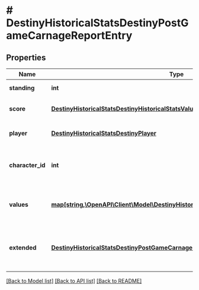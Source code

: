# # DestinyHistoricalStatsDestinyPostGameCarnageReportEntry

## Properties

Name | Type | Description | Notes
------------ | ------------- | ------------- | -------------
**standing** | **int** | Standing of the player | [optional]
**score** | [**DestinyHistoricalStatsDestinyHistoricalStatsValue**](DestinyHistoricalStatsDestinyHistoricalStatsValue.md) | Score of the player if available | [optional]
**player** | [**DestinyHistoricalStatsDestinyPlayer**](DestinyHistoricalStatsDestinyPlayer.md) | Identity details of the player | [optional]
**character_id** | **int** | ID of the player&#39;s character used in the activity. | [optional]
**values** | [**map[string,\OpenAPI\Client\Model\DestinyHistoricalStatsDestinyHistoricalStatsValue]**](DestinyHistoricalStatsDestinyHistoricalStatsValue.md) | Collection of stats for the player in this activity. | [optional]
**extended** | [**DestinyHistoricalStatsDestinyPostGameCarnageReportExtendedData**](DestinyHistoricalStatsDestinyPostGameCarnageReportExtendedData.md) | Extended data extracted from the activity blob. | [optional]

[[Back to Model list]](../../README.md#models) [[Back to API list]](../../README.md#endpoints) [[Back to README]](../../README.md)
